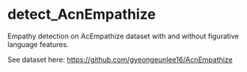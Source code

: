 # detect_AcnEmpathize
Empathy detection on AcEmpathize dataset with and without figurative language features.

See dataset here: https://github.com/gyeongeunlee16/AcnEmpathize
